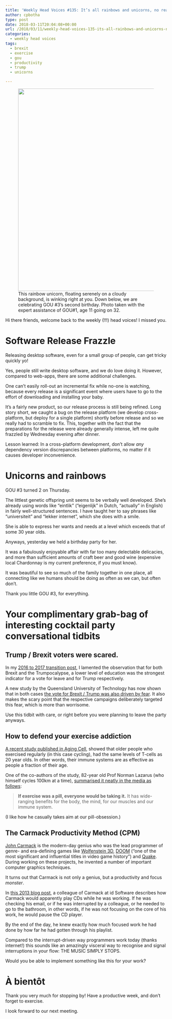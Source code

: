 ```yaml
---
title: 'Weekly Head Voices #135: It’s all rainbows and unicorns, no really!'
author: cpbotha
type: post
date: 2018-03-11T20:04:08+00:00
url: /2018/03/11/weekly-head-voices-135-its-all-rainbows-and-unicorns-no-really/
categories:
  - weekly head voices
tags:
  - brexit
  - exercise
  - gou
  - productivity
  - trump
  - unicorns

---
```

<figure>
<a href="https://cpbotha.net/wp-content/uploads/2018/03/rainbow_unicorn_2.jpg">
<img alt="" width="840" height="630" srcset="https://cpbotha.net/wp-content/uploads/2018/03/rainbow_unicorn_2-1024x768.jpg 1024w, https://cpbotha.net/wp-content/uploads/2018/03/rainbow_unicorn_2-300x225.jpg 300w, https://cpbotha.net/wp-content/uploads/2018/03/rainbow_unicorn_2-768x576.jpg 768w, https://cpbotha.net/wp-content/uploads/2018/03/rainbow_unicorn_2-1200x900.jpg 1200w" sizes="(max-width: 709px) 85vw, (max-width: 909px) 67vw, (max-width: 1362px) 62vw, 840px" /></a><figcaption id="caption-attachment-3092" class="wp-caption-text">This rainbow unicorn, floating serenely on a cloudy background, is winking right at you. Down below, we are celebrating GOU #3&#8217;s second birthday. Photo taken with the expert assistance of GOU#1, age 11 going on 32.</figcaption></figure> 

Hi there friends, welcome back to the weekly (!!!) head voices! I missed you.

# Software Release Frazzle

Releasing desktop software, even for a small group of people, can get tricky quickly yo!

Yes, people still write desktop software, and we do love doing it. However, compared to web-apps, there are some additional challenges.

One can&#8217;t easily roll-out an incremental fix while no-one is watching, because every release is a significant event where users have to go to the effort of downloading and installing your baby.

It&#8217;s a fairly new product, so our release process is still being refined. Long story short, we caught a bug on the release platform (we develop cross-platform, but deploy for a single platform) shortly before release and so we really had to scramble to fix. This, together with the fact that the preparations for the release were already generally intense, left me quite frazzled by Wednesday evening after dinner.

Lesson learned: In a cross-platform development, don&#8217;t allow _any_ dependency version discrepancies between platforms, no matter if it causes developer inconvenience.

# Unicorns and rainbows

GOU #3 turned 2 on Thursday.

The littlest genetic offspring unit seems to be verbally well developed. She&#8217;s already using words like &#8220;eintlik&#8221; (&#8220;eigenlijk&#8221; in Dutch, &#8220;actually&#8221; in English) in fairly well-structured sentences. I have taught her to say phrases like &#8220;universiteit&#8221; and &#8220;lekker internet&#8221;, which she does with a smile.

She is able to express her wants and needs at a level which exceeds that of some 30 year olds.

Anyways, yesterday we held a birthday party for her.

It was a fabulously enjoyable affair with far too many delectable delicacies, and more than sufficient amounts of craft beer and good wine (expensive local Chardonnay is my current preference, if you must know).

It was beautiful to see so much of the family together in one place, all connecting like we humans should be doing as often as we can, but often don&#8217;t.

Thank you little GOU #3, for everything.

# Your complimentary grab-bag of interesting cocktail party conversational tidbits

## Trump / Brexit voters were scared.

In my [2016 to 2017 transition post][1], I lamented the observation that for both Brexit and the Trumpocalypse, a lower level of education was the strongest indicator for a vote for leave and for Trump respectively.

A new study by the Queensland University of Technology has now shown that in both cases [the vote for Brexit / Trump was also driven by fear][2]. It also makes the scary point that the respective campaigns deliberately targeted this fear, which is more than worrisome.

Use this tidbit with care, or right before you were planning to leave the party anyways.

## How to defend your exercise addiction

[A recent study published in Aging Cell][3], showed that older people who exercised regularly (in this case cycling), had the same levels of T-cells as 20 year olds. In other words, their immune systems are as effective as people a fraction of their age.

One of the co-authors of the study, 82-year old Prof Norman Lazarus (who himself cycles 100km at a time), [summarised it neatly in the media as follows][4]:

> **If exercise was a pill, everyone would be taking it.** It has wide-ranging benefits for the body, the mind, for our muscles and our immune system.

(I like how he casually takes aim at our pill-obsession.)

## The Carmack Productivity Method (CPM)

[John Carmack][5] is the modern-day genius who was the lead programmer of genre- and era-defining games like [Wolfenstein 3D][6], [DOOM][7] (&#8220;one of the most significant and influential titles in video game history&#8221;) and [Quake][8]. During working on these projects, he invented a number of important computer graphics techniques.

It turns out that Carmack is not only a genius, but a productivity and focus _monster_.

In [this 2013 blog post][9], a colleague of Carmack at id Software describes how Carmack would apparently play CDs while he was working. If he was checking his email, or if he was interrupted by a colleague, or he needed to go to the bathroom, in other words, if he was not focusing on the core of his work, he would pause the CD player.

By the end of the day, he knew exactly how much focused work he had done by how far he had gotten through his playlist.

Compared to the interrupt-driven way programmers work today (thanks internet!) this sounds like an amazingly visceral way to recognise and signal interruptions in your flow: THE MUSIC SIMPLY STOPS.

Would you be able to implement something like this for your work?

# À bientôt

Thank you very much for stopping by! Have a productive week, and don&#8217;t forget to exercise.

I look forward to our next meeting.

 [1]: /2017/01/05/the-2016-to-2017-transition-post/#the-bad-with-a-hopefully-slightly-positive-outlook-at-the-end
 [2]: https://www.eurekalert.org/pub_releases/2018-03/quot-2be030818.php
 [3]: http://onlinelibrary.wiley.com/doi/10.1111/acel.12750/full
 [4]: http://www.bbc.com/news/health-43308729
 [5]: https://en.wikipedia.org/wiki/John_Carmack
 [6]: https://en.wikipedia.org/wiki/Wolfenstein_3D
 [7]: https://en.wikipedia.org/wiki/Doom_(1993_video_game)
 [8]: https://en.wikipedia.org/wiki/Quake_(video_game)
 [9]: http://bookofhook.blogspot.co.za/2013/03/smart-guy-productivity-pitfalls.html

